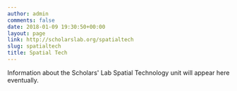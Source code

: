 ```yaml
---
author: admin
comments: false
date: 2018-01-09 19:30:50+00:00
layout: page
link: http://scholarslab.org/spatialtech
slug: spatialtech
title: Spatial Tech
---
```


Information about the Scholars' Lab Spatial Technology unit will appear here eventually.